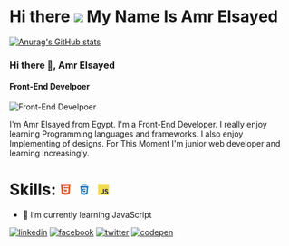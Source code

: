# Hi there <img src="https://raw.githubusercontent.com/MartinHeinz/MartinHeinz/master/wave.gif" width="30px"> My Name Is Amr Elsayed





[![Anurag's GitHub stats](https://github-readme-stats.vercel.app/api?username=AmrSaye74)](https://github.com/anuraghazra/github-readme-stats)

### Hi there 👋, Amr Elsayed
#### Front-End Develpoer
![Front-End Develpoer](https://arturssmirnovs.github.io/github-profile-readme-generator/images/banner.png)

I'm Amr Elsayed from Egypt. I'm a Front-End Developer.
I really enjoy learning Programming languages and frameworks.  I also enjoy Implementing of designs. For This Moment I'm junior web developer and learning increasingly. 

# Skills:  <img src="https://github.com/devicons/devicon/blob/master/icons/html5/html5-original.svg" title="HTML5" alt="HTML" width="20" height="20"/>&nbsp;  <img src="https://github.com/devicons/devicon/blob/master/icons/css3/css3-plain-wordmark.svg"  title="CSS3" alt="CSS" width="20" height="20"/>&nbsp;   <img src="https://github.com/devicons/devicon/blob/master/icons/javascript/javascript-original.svg" title="JavaScript" alt="JavaScript" width="20" height="20"/>&nbsp;




- 🌱 I’m currently learning JavaScript 


[<img src='https://cdn.jsdelivr.net/npm/simple-icons@3.0.1/icons/linkedin.svg' alt='linkedin' height='40'>](https://www.linkedin.com/in/amr-elsayed74/)  [<img src='https://cdn.jsdelivr.net/npm/simple-icons@3.0.1/icons/facebook.svg' alt='facebook' height='40'>](https://www.facebook.com/DevAmr74)  [<img src='https://cdn.jsdelivr.net/npm/simple-icons@3.0.1/icons/twitter.svg' alt='twitter' height='40'>](https://twitter.com/Amr_ElSsyed)  [<img src='https://cdn.jsdelivr.net/npm/simple-icons@3.0.1/icons/codepen.svg' alt='codepen' height='40'>](https://codepen.io/amrsayed74)  



